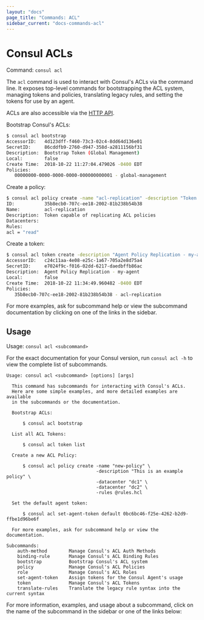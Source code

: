 ```yaml
---
layout: "docs"
page_title: "Commands: ACL"
sidebar_current: "docs-commands-acl"
---
```


# Consul ACLs

Command: `consul acl`

The `acl` command is used to interact with Consul's ACLs via the command
line. It exposes top-level commands for bootstrapping the ACL system,
managing tokens and policies, translating legacy rules, and setting the
tokens for use by an agent.

ACLs are also accessible via the [HTTP API](/api/acl/acl.html).


Bootstrap Consul's ACLs:

```sh
$ consul acl bootstrap
AccessorID:   4d123dff-f460-73c3-02c4-8dd64d136e01
SecretID:     86cddfb9-2760-d947-358d-a2811156bf31
Description:  Bootstrap Token (Global Management)
Local:        false
Create Time:  2018-10-22 11:27:04.479026 -0400 EDT
Policies:
   00000000-0000-0000-0000-000000000001 - global-management
```

Create a policy:

```sh
$ consul acl policy create -name "acl-replication" -description "Token capable of replicating ACL policies" -rules 'acl = "read"'
ID:           35b8ecb0-707c-ee18-2002-81b238b54b38
Name:         acl-replication
Description:  Token capable of replicating ACL policies
Datacenters:
Rules:
acl = "read"
```

Create a token:

```sh
$ consul acl token create -description "Agent Policy Replication - my-agent" -policy-name "acl-replication"
AccessorID:   c24c11aa-4e08-e25c-1a67-705a2e8d75a4
SecretID:     e7024f9c-f016-02dd-6217-daedbffb86ac
Description:  Agent Policy Replication - my-agent
Local:        false
Create Time:  2018-10-22 11:34:49.960482 -0400 EDT
Policies:
   35b8ecb0-707c-ee18-2002-81b238b54b38 - acl-replication
```

For more examples, ask for subcommand help or view the subcommand documentation
by clicking on one of the links in the sidebar.

## Usage

Usage: `consul acl <subcommand>`

For the exact documentation for your Consul version, run `consul acl -h` to
view the complete list of subcommands.

```text
Usage: consul acl <subcommand> [options] [args]

  This command has subcommands for interacting with Consul's ACLs.
  Here are some simple examples, and more detailed examples are available
  in the subcommands or the documentation.

  Bootstrap ACLs:

      $ consul acl bootstrap

  List all ACL Tokens:

      $ consul acl token list

  Create a new ACL Policy:

      $ consul acl policy create -name "new-policy" \
                                 -description "This is an example policy" \
                                 -datacenter "dc1" \
                                 -datacenter "dc2" \
                                 -rules @rules.hcl

  Set the default agent token:

      $ consul acl set-agent-token default 0bc6bc46-f25e-4262-b2d9-ffbe1d96be6f

  For more examples, ask for subcommand help or view the documentation.

Subcommands:
    auth-method        Manage Consul's ACL Auth Methods
    binding-rule       Manage Consul's ACL Binding Rules
    bootstrap          Bootstrap Consul's ACL system
    policy             Manage Consul's ACL Policies
    role               Manage Consul's ACL Roles
    set-agent-token    Assign tokens for the Consul Agent's usage
    token              Manage Consul's ACL Tokens
    translate-rules    Translate the legacy rule syntax into the current syntax

```

For more information, examples, and usage about a subcommand, click on the name
of the subcommand in the sidebar or one of the links below:
